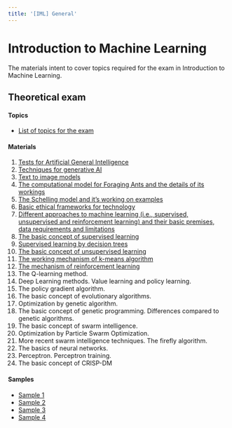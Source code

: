 ```yaml
---
title: '[IML] General'
---
```


# Introduction to Machine Learning

The materials intent to cover topics required for the exam in Introduction to Machine Learning.

## Theoretical exam

#### Topics

- [List of topics for the exam](/extra/analysis2/topic_list.pdf)

#### Materials

1. [Tests for Artificial General Intelligence](/materials/intro-ml/01-06#_1-tests-for-artificial-general-intelligence)
2. [Techniques for generative AI](/materials/intro-ml/01-06#_2-techniques-for-generative-ai)
3. [Text to image models](/materials/intro-ml/01-06#_3-text-to-image-models)
4. [The computational model for Foraging Ants and the details of its workings](/materials/intro-ml/01-06#_4-the-computational-model-for-foraging-ants-and-the-details-of-its-workings)
5. [The Schelling model and it’s working on examples](/materials/intro-ml/01-06#_5-the-schelling-model-and-it-s-working-on-examples)
6. [Basic ethical frameworks for technology](/materials/intro-ml/01-06#_6-basic-ethical-frameworks-for-technology)
7. [Different approaches to machine learning (i.e., supervised, unsupervised and reinforcement learning) and their basic premises, data requirements and limitations](/materials/intro-ml/07-12#_7-different-approaches-to-machine-learning)
8. [The basic concept of supervised learning](/materials/intro-ml/07-12#_8-the-basic-concept-of-supervised-learning)
9. [Supervised learning by decision trees](/materials/intro-ml/07-12#_9-supervised-learning-by-decision-trees)
10. [The basic concept of unsupervised learning](/materials/intro-ml/07-12#_10-the-basic-concept-of-unsupervised-learning)
11. [The working mechanism of k-means algorithm](/materials/intro-ml/07-12#_11-the-working-mechanism-of-k-means-algorithm)
12. [The mechanism of reinforcement learning](/materials/intro-ml/07-12#_12-the-mechanism-of-reinforcement-learning)
13. The Q-learning method.
14. Deep Learning methods. Value learning and policy learning.
15. The policy gradient algorithm.
16. The basic concept of evolutionary algorithms.
17. Optimization by genetic algorithm.
18. The basic concept of genetic programming. Differences compared to genetic algorithms.
19. The basic concept of swarm intelligence.
20. Optimization by Particle Swarm Optimization.
21. More recent swarm intelligence techniques. The firefly algorithm.
22. The basics of neural networks.
23. Perceptron. Perceptron training.
24. The basic concept of CRISP-DM

#### Samples

- [Sample 1](/samples/intro-ml/01.pdf)
- [Sample 2](/samples/intro-ml/02.pdf)
- [Sample 3](/samples/intro-ml/03.pdf)
- [Sample 4](/samples/intro-ml/04.pdf)
